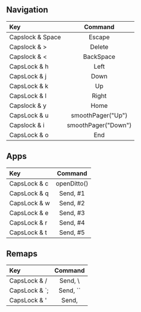 ## Navigation
| Key | Command |
| :-------- | :--------: |
| Capslock & Space | Escape |
| Capslock & > | Delete |
| Capslock & < | BackSpace |
| CapsLock & h | Left |
| CapsLock & j | Down |
| CapsLock & k | Up |
| CapsLock & l | Right |
| Capslock & y | Home |
| CapsLock & u | smoothPager("Up") |
| Capslock & i | smoothPager("Down") |
| CapsLock & o | End |

## Apps
| Key | Command |
| :-------- | :--------: |
| CapsLock & c | openDitto() |
| CapsLock & q | Send, #1 |
| CapsLock & w | Send, #2 |
| CapsLock & e | Send, #3 |
| CapsLock & r | Send, #4 |
| CapsLock & t | Send, #5 |

## Remaps
| Key | Command |
| :-------- | :--------: |
| CapsLock & / | Send, \ |
| CapsLock & `; | Send, `` |
| CapsLock & ' | Send, | |

